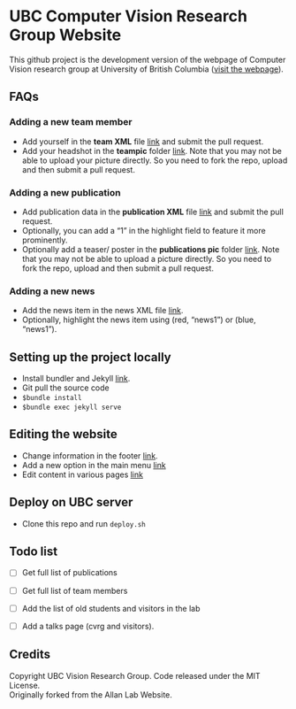 # UBC Computer Vision Research Group Website

This github project is the development version of the webpage of Computer Vision research group at University of British Columbia ([visit the webpage](www.vision.ubc.ca)). <br>

## FAQs
### Adding a new team member
- Add yourself in the **team XML** file [link](https://github.com/gursimar/ubc_cvrg/blob/gh-pages/_data/team_members.yml) and submit the pull request.
- Add your headshot in the **teampic** folder [link](https://github.com/gursimar/ubc_cvrg/tree/gh-pages/images/teampic). Note that you may not be able to upload your picture directly. So you need to fork the repo, upload and then submit a pull request.

### Adding a new publication
- Add publication data in the **publication XML** file [link](https://github.com/gursimar/ubc_cvrg/blob/gh-pages/_data/publist.yml) and submit the pull request.
- Optionally, you can add a “1” in the highlight field to feature it more prominently.
- Optionally add a teaser/ poster in the **publications pic** folder [link](https://github.com/gursimar/ubc_cvrg/tree/gh-pages/images/pubpic). Note that you may not be able to upload a picture directly. So you need to fork the repo, upload and then submit a pull request.

### Adding a new news
- Add the news item in the news XML file [link]().
- Optionally, highlight the news item using (red, “news1”) or (blue, “news1”).

## Setting up the project locally
- Install bundler and Jekyll [link](https://jekyllrb.com/).
- Git pull the source code
- `$bundle install`
- `$bundle exec jekyll serve`

## Editing the website
- Change information in the footer [link](https://github.com/gursimar/ubc_cvrg/blob/gh-pages/_includes/footer.html).
- Add a new option in the main menu [link](https://github.com/gursimar/ubc_cvrg/blob/gh-pages/_includes/header.html)
- Edit content in various pages [link](https://github.com/gursimar/ubc_cvrg/tree/gh-pages/_pages)

## Deploy on UBC server
- Clone this repo and run `deploy.sh`

## Todo list
- [ ] Get full list of publications
- [ ] Get full list of team members
- [ ] Add the list of old students and visitors in the lab
- [ ] Add a talks page (cvrg and visitors).


## Credits
Copyright UBC Vision Research Group. Code released under the MIT License.  
Originally forked from the Allan Lab Website.

